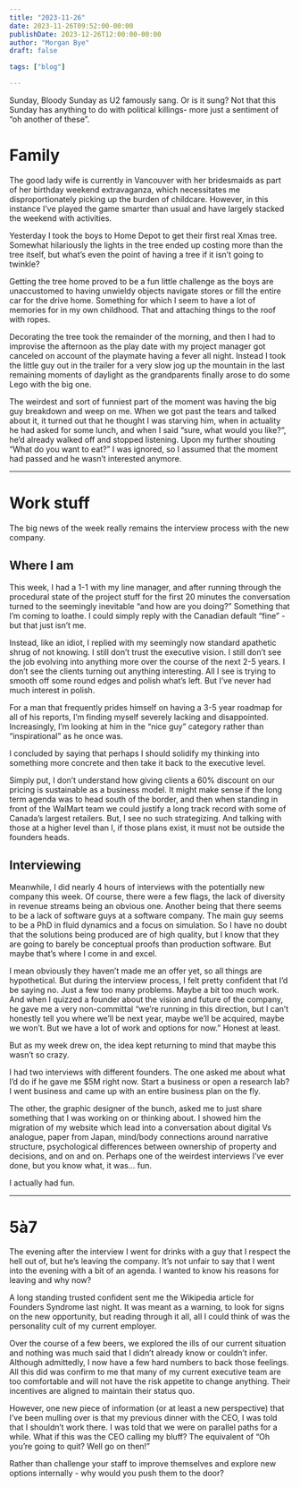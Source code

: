 ```yaml
---
title: "2023-11-26"
date: 2023-11-26T09:52:00-00:00
publishDate: 2023-12-26T12:00:00-00:00
author: "Morgan Bye"
draft: false

tags: ["blog"]

---
```


Sunday, Bloody Sunday as U2 famously sang. Or is it sung? Not that this Sunday has anything to do with political killings- more just a sentiment of “oh another of these”.

# Family
The good lady wife is currently in Vancouver with her bridesmaids as part of her birthday weekend extravaganza, which necessitates me disproportionately picking up the burden of childcare. However, in this instance I’ve played the game smarter than usual and have largely stacked the weekend with activities.

Yesterday I took the boys to Home Depot to get their first real Xmas tree. Somewhat hilariously the lights in the tree ended up costing more than the tree itself, but what’s even the point of having a tree if it isn’t going to twinkle?

Getting the tree home proved to be a fun little challenge as the boys are unaccustomed to having unwieldy objects navigate stores or fill the entire car for the drive home. Something for which I seem to have a lot of memories for in my own childhood. That and attaching things to the roof with ropes.

Decorating the tree took the remainder of the morning, and then I had to improvise the afternoon as the play date with my project manager got canceled on account of the playmate having a fever all night. Instead I took the little guy out in the trailer for a very slow jog up the mountain in the last remaining moments of daylight as the grandparents finally arose to do some Lego with the big one.

The weirdest and sort of funniest part of the moment was having the big guy breakdown and weep on me. When we got past the tears and talked about it, it turned out that he thought I was starving him, when in actuality he had asked for some lunch, and when I said “sure, what would you like?”, he’d already walked off and stopped listening. Upon my further shouting “What do you want to eat?” I was ignored, so I assumed that the moment had passed and he wasn’t interested anymore.

----
# Work stuff
The big news of the week really remains the interview process with the new company.

## Where I am
This week, I had a 1-1 with my line manager, and after running through the procedural state of the project stuff for the first 20 minutes the conversation turned to the seemingly inevitable “and how are you doing?”  Something that I’m coming to loathe. I could simply reply with the Canadian default “fine” - but that just isn’t me.

Instead, like an idiot, I replied with my seemingly now standard apathetic shrug of not knowing. I still don’t trust the executive vision. I still don’t see the job evolving into anything more over the course of the next 2-5 years. I don’t see the clients turning out anything interesting. All I see is trying to smooth off some round edges and polish what’s left. But I’ve never had much interest in polish.

For a man that frequently prides himself on having a 3-5 year roadmap for all of his reports, I’m finding myself severely lacking and disappointed. Increasingly, I’m looking at him in the “nice guy” category rather than “inspirational” as he once was.

I concluded by saying that perhaps I should solidify my thinking into something more concrete and then take it back to the executive level.

Simply put, I don’t understand how giving clients a 60% discount on our pricing is sustainable as a business model. It might make sense if the long term agenda was to head south of the border, and then when standing in front of the WalMart team we could justify a long track record with some of Canada’s largest retailers. But, I see no such strategizing. And talking with those at a higher level than I, if those plans exist, it must not be outside the founders heads.

## Interviewing
Meanwhile, I did nearly 4 hours of interviews with the potentially new company this week. Of course, there were a few flags, the lack of diversity in revenue streams being an obvious one. Another being that there seems to be a lack of software guys at a software company. The main guy seems to be a PhD in fluid dynamics and a focus on simulation. So I have no doubt that the solutions being produced are of high quality, but I know that they are going to barely be conceptual proofs than production software. But maybe that’s where I come in and excel.

I mean obviously they haven’t made me an offer yet, so all things are hypothetical. But during the interview process, I felt pretty confident that I’d be saying no. Just a few too many problems. Maybe a bit too much work. And when I quizzed a founder about the vision and future of the company, he gave me a very non-committal “we’re running in this direction, but I can’t honestly tell you where we’ll be next year, maybe we’ll be acquired, maybe we won’t. But we have a lot of work and options for now.” Honest at least.

But as my week drew on, the idea kept returning to mind that maybe this wasn’t so crazy.

I had two interviews with different founders. The one asked me about what I’d do if he gave me $5M right now. Start a business or open a research lab? I went business and came up with an entire business plan on the fly.

The other, the graphic designer of the bunch, asked me to just share something that I was working on or thinking about. I showed him the migration of my website which lead into a conversation about digital Vs analogue, paper from Japan, mind/body connections around narrative structure, psychological differences between ownership of property and decisions, and on and on. Perhaps one of the weirdest interviews I’ve ever done, but you know what, it was… fun.

I actually had fun.

----

# 5à7
The evening after the interview I went for drinks with a guy that I respect the hell out of, but he’s leaving the company. It’s not unfair to say that I went into the evening with a bit of an agenda. I wanted to know his reasons for leaving and why now?

A long standing trusted confident sent me the Wikipedia article for Founders Syndrome last night. It was meant as a warning, to look for signs on the new opportunity, but reading through it all, all I could think of was the personality cult of my current employer.

Over the course of a few beers, we explored the ills of our current situation and nothing was much said that I didn’t already know or couldn’t infer. Although admittedly, I now have a few hard numbers to back those feelings. All this did was confirm to me that many of my current executive team are too comfortable and will not have the risk appetite to change anything. Their incentives are aligned to maintain their status quo.

However, one new piece of information (or at least a new perspective) that I’ve been mulling over is that my previous dinner with the CEO, I was told that I shouldn’t work there. I was told that we were on parallel paths for a while. What if this was the CEO calling my bluff? The equivalent of “Oh you’re going to quit? Well go on then!”

Rather than challenge your staff to improve themselves and explore new options internally - why would you push them to the door?
